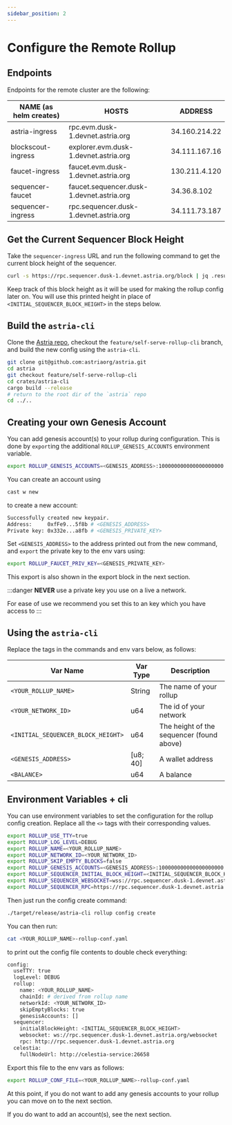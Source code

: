 ```yaml
---
sidebar_position: 2
---
```


# Configure the Remote Rollup

## Endpoints

Endpoints for the remote cluster are the following:

| NAME (as helm creates) | HOSTS | ADDRESS |
|-----|-----|-----|
| astria-ingress | rpc.evm.dusk-1.devnet.astria.org | 34.160.214.22 |
| blockscout-ingress | explorer.evm.dusk-1.devnet.astria.org | 34.111.167.16 |
| faucet-ingress | faucet.evm.dusk-1.devnet.astria.org | 130.211.4.120 |
| sequencer-faucet | faucet.sequencer.dusk-1.devnet.astria.org | 34.36.8.102 |
| sequencer-ingress | rpc.sequencer.dusk-1.devnet.astria.org | 34.111.73.187 |

## Get the Current Sequencer Block Height

Take the `sequencer-ingress` URL and run the following command to get the
current block height of the sequencer.

<!-- TODO: replace with the cli command -->
```sh
curl -s https://rpc.sequencer.dusk-1.devnet.astria.org/block | jq .result.block.header.height
```

Keep track of this block height as it will be used for making the rollup config
later on. You will use this printed height in place of
`<INITIAL_SEQUENCER_BLOCK_HEIGHT>` in the steps below.

## Build the `astria-cli`

Clone the [Astria repo](https://github.com/astriaorg/astria/tree/main), checkout
the `feature/self-serve-rollup-cli` branch, and build the new config using the `astria-cli`.

<!-- TODO: update this once the cli in merged -->
```bash
git clone git@github.com:astriaorg/astria.git
cd astria
git checkout feature/self-serve-rollup-cli
cd crates/astria-cli
cargo build --release
# return to the root dir of the `astria` repo
cd ../..
```

## Creating your own Genesis Account

You can add genesis account(s) to your rollup during configuration.
This is done by `export`ing the additional `ROLLUP_GENESIS_ACCOUNTS` environment variable.

```bash
export ROLLUP_GENESIS_ACCOUNTS=<GENESIS_ADDRESS>:100000000000000000000
```

You can create an account using

```bash
cast w new
```

to create a new account:

```bash
Successfully created new keypair.
Address:     0xfFe9...5f8b # <GENESIS_ADDRESS>
Private key: 0x332e...a8fb # <GENESIS_PRIVATE_KEY>
```

Set `<GENESIS_ADDRESS>` to the address printed out from the new command, and
`export` the private key to the env vars using:
```bash
export ROLLUP_FAUCET_PRIV_KEY=<GENESIS_PRIVATE_KEY>
```

This export is also shown in the export block in the next section.

:::danger
__NEVER__ use a private key you use on a live a network. 

For ease of use we recommend you set this to an  key which you have access to
:::

## Using the `astria-cli`

Replace the tags in the commands and env vars below, as follows:

| Var Name | Var Type | Description |
|-----|-----|-----|
| `<YOUR_ROLLUP_NAME>` | String | The name of your rollup |
| `<YOUR_NETWORK_ID>` | u64 | The id of your network |
| `<INITIAL_SEQUENCER_BLOCK_HEIGHT>` | u64 | The height of the sequencer (found above) |
| `<GENESIS_ADDRESS>` | [u8; 40] | A wallet address |
| `<BALANCE>` | u64 | A balance |
<!-- TODO: potentially remove the initial sequencer block height as that may be found automatically -->

<!-- TODO: add this back in when the automated block height is added -->
<!-- :::tip
You can also optionally leave out the `--sequencer.initial-block-height` input
in the command above, and the cli will fetch the initial sequencer block height
for you.
::: -->

## Environment Variables + cli

You can use environment variables to set the configuration for the rollup
config creation. Replace all the `<>` tags with their corresponding values. 

```bash
export ROLLUP_USE_TTY=true
export ROLLUP_LOG_LEVEL=DEBUG
export ROLLUP_NAME=<YOUR_ROLLUP_NAME>
export ROLLUP_NETWORK_ID=<YOUR_NETWORK_ID>
export ROLLUP_SKIP_EMPTY_BLOCKS=false
export ROLLUP_GENESIS_ACCOUNTS=<GENESIS_ADDRESS>:100000000000000000000
export ROLLUP_SEQUENCER_INITIAL_BLOCK_HEIGHT=<INITIAL_SEQUENCER_BLOCK_HEIGHT>
export ROLLUP_SEQUENCER_WEBSOCKET=wss://rpc.sequencer.dusk-1.devnet.astria.org/websocket
export ROLLUP_SEQUENCER_RPC=https://rpc.sequencer.dusk-1.devnet.astria.org
```

Then just run the config create command:

```sh
./target/release/astria-cli rollup config create
```

You can then run:

```sh
cat <YOUR_ROLLUP_NAME>-rollup-conf.yaml
```

to print out the config file contents to double check everything:

```sh
config:
  useTTY: true
  logLevel: DEBUG
  rollup:
    name: <YOUR_ROLLUP_NAME>
    chainId: # derived from rollup name
    networkId: <YOUR_NETWORK_ID>
    skipEmptyBlocks: true
    genesisAccounts: []
  sequencer:
    initialBlockHeight: <INITIAL_SEQUENCER_BLOCK_HEIGHT>
    websocket: ws://rpc.sequencer.dusk-1.devnet.astria.org/websocket
    rpc: http://rpc.sequencer.dusk-1.devnet.astria.org
  celestia:
    fullNodeUrl: http://celestia-service:26658
```

Export this file to the env vars as follows:
```bash
export ROLLUP_CONF_FILE=<YOUR_ROLLUP_NAME>-rollup-conf.yaml
```

At this point, if you do not want to add any genesis accounts to your rollup you
can move on to the next section.

If you do want to add an account(s), see the next section.
